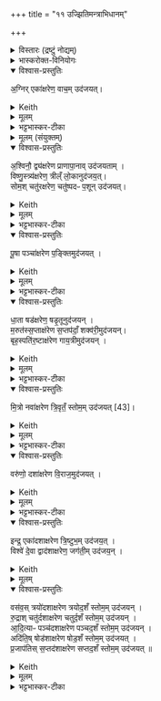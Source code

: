 +++
title = "११ उज्झितिमन्त्राभिधानम्"

+++

<details><summary>विस्तारः (द्रष्टुं नोद्यम्)</summary>

सोमऋषिः  
वाजपेयीय-सप्तदश-उज्झितिमन्त्राभिधानम्
</details>
<details><summary>भास्करोक्त-विनियोगः</summary>

1उज्जितीस्सप्तदश यजमानं वाचयति - अग्निरित्याद्याः ॥ 
</details>
<details open><summary>विश्वास-प्रस्तुतिः</summary>

अ॒ग्निर् एका॑क्षरेण॒ वाच॒म् उद॑जयत्।  
</details>
<details><summary>Keith</summary>

Agni with one syllable won speech; 
</details>
<details><summary>मूलम्</summary>

अ॒ग्निरेका॑क्षरेण॒ वाच॒मुद॑जयत्।  
</details>
<details><summary>भट्टभास्कर-टीका</summary>

एकमक्षरं यस्य तेनैकाक्षरेण छन्दसाग्निर्वाचमुदजयत् उज्जितवान्, तद्वदहमप्येकाक्षरेण वाचमुज्जीयासमिति । सर्वत्रैवमुक्तादीन्यष्ट्यन्तानि द्रष्टव्यानि, सप्तदश छन्दांसि स्तूयन्ते । केचिदाहुः - 'आश्रावयेति चतुरक्षरमस्तु श्रौषडिति चतुरक्षरं यजेति द्व्यक्षरं ये यजामह इति पञ्चाक्षरं द्व्यक्षरो वषट्कार एष वै सप्तदशः प्रजापतिः' इत्यस्यैकाक्षरादारभ्योच्यन्ते, इति । तेषां बहुव्रीहिस्वरो नोपपद्यते । 'ता वा एता उज्जितयो व्याख्यायन्ते । यज्ञस्य सर्वत्वाय । देवतानामनिर्भागाय' । इत्यादि ब्राह्मणम् ॥
</details>
<details><summary>मूलम् (संयुक्तम्)</summary>

अ॒श्विनौ॒ द्व्य॑क्षरेण प्राणापा॒नावुद॑जयता॒व्ँविष्णु॒स्त्र्य॑क्षरेण॒ त्रील्ँ लो॒कानुद॑जय॒त् सोम॒श्चतु॑रक्षरेण॒ चतु॑ष्पदᳶ प॒शूनुद॑जयत्पू॒षा पञ्चा॑क्षरेण प॒ङ्क्तिमुद॑जयद्धा॒ता षड॑क्षरेण॒ षडृ॒तूनुद॑जयन्म॒रुत॑स्स॒प्ताक्ष॑रेण स॒प्तप॑दाँ॒ शक्व॑री॒मुद॑जय॒न्बृह॒स्पति॑र॒ष्टाक्ष॑रेण गाय॒त्रीमुद॑जयन्मि॒त्रो नवा॑क्षरेण त्रि॒वृतँ॒ स्तोम॒मुद॑जयत् [43]वरु॑णो॒ दशा॑क्षरेण वि॒राज॒मुद॑जय॒दिन्द्र॒ एका॑दशाक्षरेण त्रि॒ष्टुभ॒मुद॑जय॒द्विश्वे॑ दे॒वा द्वाद॑शाक्षरेण॒ जग॑ती॒मुद॑जय॒न्वस॑व॒स्त्रयो॑दशाक्षरेण त्रयोद॒शँ स्तोम॒मुद॑जयन् रु॒द्राश्चतु॑र्दशाक्षरेण चतुर्द॒शँ स्तोम॒मुद॑जयन्नादि॒त्याᳶ पञ्च॑दशाक्षरेण पञ्चद॒शँ स्तोम॒मुद॑जय॒न्नदि॑ति॒ष्षोड॑शाक्षरेण षोड॒शँ स्तोम॒मुद॑जयत्प्र॒जाप॑तिस्स॒प्तद॑शाक्षरेण सप्तद॒शँ स्तोम॒मुद॑जयत् ॥ [44] 
</details>
<details open><summary>विश्वास-प्रस्तुतिः</summary>

अ॒श्विनौ॒ द्व्य॑क्षरेण प्राणापा॒नाव् उद॑जयताम् ।  
विष्णु॒स्त्र्य॑क्षरेण॒ त्रील्ँ लो॒कानुद॑जय॒त्।  
सोम॒श् चतु॑रक्षरेण॒ चतु॑ष्पदᳶ प॒शून् उद॑जयत्।  
</details>
<details><summary>Keith</summary>

the Aśvins with two syllables won expiration and inspiration; Visnu with three syllables won the three worlds; Soma with four syllables won four-footed cattle; 
</details>
<details><summary>मूलम्</summary>

अ॒श्विनौ॒ द्व्य॑क्षरेण प्राणापा॒नावुद॑जयताम् ।  
विष्णु॒स्त्र्य॑क्षरेण॒ त्रील्ँ लो॒कानुद॑जय॒त्।  
सोम॒श्चतु॑रक्षरेण॒ चतु॑ष्पदᳶ प॒शूनुद॑जयत्।  
</details>
<details><summary>भट्टभास्कर-टीका</summary>

2-17अश्विनावित्यादयो निगदसिद्धाः । चतुष्पदः चत्वारः पादा येषाम् । 'सङ्ख्यासुपूर्वस्य' इति पादस्य लोपे 'पादः पत्' इति पद्भावः ।  
</details>
<details open><summary>विश्वास-प्रस्तुतिः</summary>

पू॒षा पञ्चा॑क्षरेण प॒ङ्क्तिमुद॑जयत्  ।  
</details>
<details><summary>Keith</summary>

Pusan with five syllables won the Pankti; 
</details>
<details><summary>मूलम्</summary>

पू॒षा पञ्चा॑क्षरेण प॒ङ्क्तिमुद॑जयत्  ।  
</details>
<details><summary>भट्टभास्कर-टीका</summary>

पङ्क्तिः पञ्चपदा । सप्तपदा । 'टाबृचि' इति टाप् ।  
</details>
<details open><summary>विश्वास-प्रस्तुतिः</summary>

धा॒ता षड॑क्षरेण॒ षडृ॒तूनुद॑जयन् ।  
म॒रुत॑स्स॒प्ताक्ष॑रेण स॒प्तप॑दाँ॒ शक्व॑री॒मुद॑जयन्।  
बृह॒स्पति॑र॒ष्टाक्ष॑रेण गाय॒त्रीमुद॑जयन् ।  
</details>
<details><summary>Keith</summary>

Dhatr with six syllables won the six seasons;  
the Maruts with seven syllables won the seven-footed Śakvari;  
Brhaspati with eight syllables won the Gayatri;  
</details>
<details><summary>मूलम्</summary>

धा॒ता षड॑क्षरेण॒ षडृ॒तूनुद॑जयन् ।  
म॒रुत॑स्स॒प्ताक्ष॑रेण स॒प्तप॑दाँ॒ शक्व॑री॒मुद॑जयन्।  
बृह॒स्पति॑र॒ष्टाक्ष॑रेण गाय॒त्रीमुद॑जयन् ।  
</details>
<details><summary>भट्टभास्कर-टीका</summary>

बृहस्पतिर्व्याख्यातः +++(पञ्चमप्रपाठके)+++  ।  

(बृहस्पतिशब्दश्च पारस्करादिः, वनस्पत्यादिश्च । तेन सुडागमः, पूर्वोत्तरपदयोर्युगपत्प्रकृतिस्वरत्वं च ॥)
</details>
<details open><summary>विश्वास-प्रस्तुतिः</summary>

मि॒त्रो नवा॑क्षरेण त्रि॒वृतँ॒ स्तोम॒म् उद॑जयत् [43]।
</details>
<details><summary>Keith</summary>

Mitra with nine syllables won the threefold Stoma [1]; 
</details>
<details><summary>मूलम्</summary>

मि॒त्रो नवा॑क्षरेण त्रि॒वृतँ॒ स्तोम॒मुद॑जयत् [43]।
</details>
<details><summary>भट्टभास्कर-टीका</summary>

त्रिवृतमिति । अवयवेषु अवयविनि च तिस्रो वृत्तयो यस्य इति बहुव्रीहौ त्रिचक्रादित्वादुत्तरपदान्तोदात्तत्वम् । नवस्तोत्रीयस्तोमस्त्रिवृत् ।  
</details>
<details open><summary>विश्वास-प्रस्तुतिः</summary>

वरु॑णो॒ दशा॑क्षरेण वि॒राज॒मुद॑जयत् ।
</details>
<details><summary>Keith</summary>

Varuna with ten syllables won the Viraj; 
</details>
<details><summary>मूलम्</summary>

वरु॑णो॒ दशा॑क्षरेण वि॒राज॒मुद॑जयत् ।
</details>
<details><summary>भट्टभास्कर-टीका</summary>

विराट् दशाक्षरा, अन्नं चोच्यते ।  
</details>
<details open><summary>विश्वास-प्रस्तुतिः</summary>

इन्द्र॒ एका॑दशाक्षरेण त्रि॒ष्टुभ॒म् उद॑जय॒त्  ।  
विश्वे॑ दे॒वा द्वाद॑शाक्षरेण॒ जग॑ती॒म् उद॑जय॒न् ।  
</details>
<details><summary>Keith</summary>

Indra with eleven syllables won the Tristubh; the All-gods with twelve syllables won the Jagati; 
</details>
<details><summary>मूलम्</summary>

इन्द्र॒ एका॑दशाक्षरेण त्रि॒ष्टुभ॒मुद॑जय॒त्  ।  
विश्वे॑ दे॒वा द्वाद॑शाक्षरेण॒ जग॑ती॒मुद॑जय॒न् ।  
</details>
<details open><summary>विश्वास-प्रस्तुतिः</summary>

वस॑व॒स् त्रयो॑दशाक्षरेण त्रयोद॒शँ स्तोम॒म् उद॑जयन् ।  
रु॒द्राश् चतु॑र्दशाक्षरेण चतुर्द॒शँ स्तोम॒म् उद॑जयन् ।  
आ॒दि॒त्याᳶ पञ्च॑दशाक्षरेण पञ्चद॒शँ स्तोम॒म् उद॑जयन् ।  
अदि॑ति॒ष् षोड॑शाक्षरेण षोड॒शँ स्तोम॒म् उद॑जयत् ।  
प्र॒जाप॑तिस् स॒प्तद॑शाक्षरेण सप्तद॒शँ स्तोम॒म् उद॑जयत् ॥   
</details>
<details><summary>Keith</summary>

the Vasus with thirteen syllables won the thirteenfold Stoma; the Rudras with fourteen syllables won the fourteenfold Stoma; the Adityas with fifteen syllables won the fifteenfold Stoma; Aditi with sixteen syllables won the sixteen fold Stoma; Prajapati with seventeen syllables won the seventeenfold Stoma.
</details>
<details><summary>मूलम्</summary>

वस॑व॒स्त्रयो॑दशाक्षरेण त्रयोद॒शँ स्तोम॒मुद॑जयन् ।  
रु॒द्राश्चतु॑र्दशाक्षरेण चतुर्द॒शँ स्तोम॒मुद॑जयन् ।  
आ॒दि॒त्याᳶ पञ्च॑दशाक्षरेण पञ्चद॒शँ स्तोम॒मुद॑जयन् ।  
अदि॑ति॒ष्षोड॑शाक्षरेण षोड॒शँ स्तोम॒मुद॑जयत् ।  
प्र॒जाप॑तिस्स॒प्तद॑शाक्षरेण सप्तद॒शँ स्तोम॒मुद॑जयत् ॥   

</details>
<details><summary>भट्टभास्कर-टीका</summary>

त्रयोदश स्तोमा यथासम्भवं द्रष्टव्याः ।  
यथा द्वाभ्यां पञ्चकाभ्याम् एकेन च त्रिकेण त्रयोदशेत्यादि ।  
तत्र त्रयोदश स्तोत्रीयाः परिमाणम् अस्येति । 'स्तोमे डविधिः पञ्चदशाद्यर्थम्' इति डः । एवं सर्वत्र ।  
त्रयोदश-षोडशानां चास्तित्वे इदम् एव प्रमाणम् ॥

इति सप्तमे एकादशोनुवाकः ॥  
</details>
